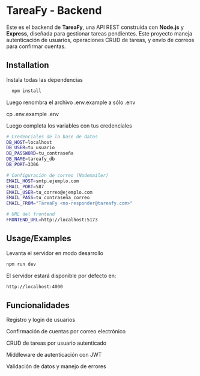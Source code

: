 # TareaFy - Backend

Este es el backend de **TareaFy**, una API REST construida con **Node.js** y **Express**, diseñada para gestionar tareas pendientes. Este proyecto maneja autenticación de usuarios, operaciones CRUD de tareas, y envío de correos para confirmar cuentas.


## Installation

Instala todas las dependencias

```bash
  npm install
```

Luego renombra el archivo .env.example a sólo .env

cp .env.example .env

Luego completa los variables con tus credenciales

```bash
# Credenciales de la base de datos
DB_HOST=localhost
DB_USER=tu_usuario
DB_PASSWORD=tu_contraseña
DB_NAME=tareafy_db
DB_PORT=3306

# Configuración de correo (Nodemailer)
EMAIL_HOST=smtp.ejemplo.com
EMAIL_PORT=587
EMAIL_USER=tu_correo@ejemplo.com
EMAIL_PASS=tu_contraseña_correo
EMAIL_FROM="TareaFy <no-responder@tareafy.com>"

# URL del frontend
FRONTEND_URL=http://localhost:5173

```


## Usage/Examples

Levanta el servidor en modo desarrollo
```bash
npm run dev
```

El servidor estará disponible por defecto en:
```bash
http://localhost:4000
```


## Funcionalidades

Registro y login de usuarios

Confirmación de cuentas por correo electrónico

CRUD de tareas por usuario autenticado

Middleware de autenticación con JWT

Validación de datos y manejo de errores